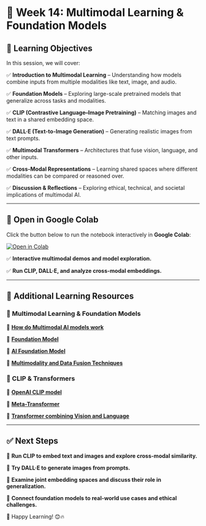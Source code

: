 # 📌 Week 14: Multimodal Learning & Foundation Models

## 🎯 Learning Objectives

In this session, we will cover:

✅ **Introduction to Multimodal Learning** – Understanding how models combine inputs from multiple modalities like text, image, and audio.

✅ **Foundation Models** – Exploring large-scale pretrained models that generalize across tasks and modalities.

✅ **CLIP (Contrastive Language–Image Pretraining)** – Matching images and text in a shared embedding space.

✅ **DALL·E (Text-to-Image Generation)** – Generating realistic images from text prompts.

✅ **Multimodal Transformers** – Architectures that fuse vision, language, and other inputs.

✅ **Cross-Modal Representations** – Learning shared spaces where different modalities can be compared or reasoned over.

✅ **Discussion & Reflections** – Exploring ethical, technical, and societal implications of multimodal AI.

---

## 📂 Open in Google Colab

Click the button below to run the notebook interactively in **Google Colab**:

[![Open in Colab](https://colab.research.google.com/assets/colab-badge.svg)](https://colab.research.google.com/github/PKhosravi-CityTech/ML15AI-CUNY/blob/main/Week14/Week14.ipynb)

✅ **Interactive multimodal demos and model exploration.**

✅ **Run CLIP, DALL·E, and analyze cross-modal embeddings.**

---

## 🎥 Additional Learning Resources

### 🔹 Multimodal Learning & Foundation Models

📌 **[How do Multimodal AI models work](https://youtu.be/WkoytlA3MoQ?si=JDfaMQFW2_SkpFX-)**

📌 **[Foundation Model](https://youtu.be/QPQy7jUpmyA?si=qUIv0blVWAlwLlC8)**

📌 **[AI Foundation Model](https://youtu.be/pePAAGfh-IU?si=986SnTq7BS1ki6uK)**

📌 **[Multimodality and Data Fusion Techniques](https://youtu.be/YpNxwG14Vxs?si=4f7YZO7VcABHFF3Z)**

### 🔹 CLIP & Transformers

📌 **[OpenAI CLIP model](https://youtu.be/jXD6O93Ptks?si=xCY7Web12aiSZo7E)**

📌 **[Meta-Transformer](https://youtu.be/V8L8xbsTyls?si=SXEvx1nGgHnBVN2q)**

📌 **[Transformer combining Vision and Language](https://youtu.be/dd7nE4nbxN0?si=7_7b7fUQIH_viWP4)**

---

## ✅ Next Steps

📌 **Run CLIP to embed text and images and explore cross-modal similarity.**

📌 **Try DALL·E to generate images from prompts.**

📌 **Examine joint embedding spaces and discuss their role in generalization.**

📌 **Connect foundation models to real-world use cases and ethical challenges.**

🚀 Happy Learning! 😊🔥
